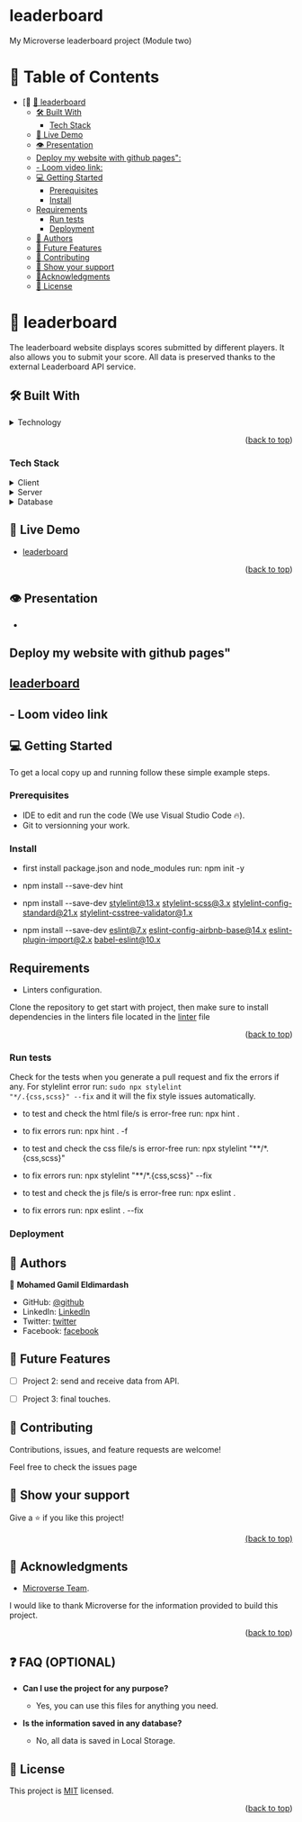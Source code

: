 # leaderboard

<p id="readme-top">My Microverse leaderboard
 project (Module two)</p>

<!-- TABLE OF CONTENTS -->

# 📗 Table of Contents

- [📖 [🎯 leaderboard](#leaderboard)
  - [🛠 Built With](#-built-with-)
    - [Tech Stack](#tech-stack-)
  - [🚀 Live Demo](#-live-demo-)
  - [👁 Presentation](#-presentation-)
  - [Deploy my website with github pages":](#deploy-my-website-with-github-pages)
  - [- Loom video link:](#-loom-video-link)
  - [💻 Getting Started](#-getting-started-)
    - [Prerequisites](#prerequisites)
    - [Install](#install)
  - [Requirements](#requirements)
    - [Run tests](#run-tests)
    - [Deployment](#deployment)
  - [👥 Authors](#-authors-)
  - [🔭 Future Features](#-future-features-)
  - [🤝 Contributing](#-contributing-)
  - [👋 Show your support](#show-your-support)
  - [🔭Acknowledgments](#acknowledgments-)
  - [📝 License](#license)

<!-- PROJECT DESCRIPTION -->

# 📖 leaderboard <a name="about-project"></a>

The leaderboard website displays scores submitted by different players. It also allows you to submit your score. All data is preserved thanks to the external Leaderboard API service.

## 🛠 Built With <a name="built-with"></a>

<details>
  <summary>Technology</summary>
  <ul>
    <li>HTML</li>
    <li>CSS</li>
    <li>Bootstrap 5</li>
    <li>Javascript</li>
    <li>Webpack</li>
    <li>Linters (Lighthouse, Webhint, Stylelint, Eslint)</li>
    <li>Git/GitHub work-flow </li>
  </ul>
</details>

<p align="right">(<a href="#readme-top">back to top</a>)</p>

### Tech Stack <a name="tech-stack"></a>

<details>
  <summary>Client</summary>
  <ul>
    <li><a href="https://www.javascript.com/">JavaScript</a></li>
  </ul>
  <ul>
    <li><a href="https://html.com/">Html</a></li>
  </ul>
  <ul>
    <li><a href="hhttps://www.w3schools.com/css">CSS</a></li>
  </ul>
    <ul>
    <li><a href="https://getbootstrap.com">Bootstrap 5</a></li>
  </ul>

</details>

<details>
  <summary>Server</summary>
  <ul>
    <li><a href="#">N/A</a></li>
  </ul>
</details>

<details>
<summary>Database</summary>
  <ul>
    <li><a href="https://developer.mozilla.org/en-US/docs/Web/API/Window/localStorage">LocalStorage</a></li>
  </ul>
</details>

## 🚀 Live Demo <a name="live-demo"></a>

- [leaderboard](https://mmggyy66.github.io/leaderboard/)

<p align="right">(<a href="#readme-top">back to top</a>)</p>

## 👁 Presentation <a name="presentation"></a>

- []()

## Deploy my website with github pages"

## [leaderboard](https://mmggyy66.github.io/leaderboard/)

## - Loom video link

[]()

## 💻 Getting Started <a name="getting-started"></a>

To get a local copy up and running follow these simple example steps.

### Prerequisites

- IDE to edit and run the code (We use Visual Studio Code 🔥).
- Git to versionning your work.

### Install

- first install package.json and node_modules run:
npm init -y

- npm install --save-dev hint

- npm install --save-dev stylelint@13.x stylelint-scss@3.x stylelint-config-standard@21.x stylelint-csstree-validator@1.x

- npm install --save-dev eslint@7.x eslint-config-airbnb-base@14.x eslint-plugin-import@2.x babel-eslint@10.x

## Requirements

- Linters configuration.

Clone the repository to get start with project, then make sure to install dependencies in the linters file located in the [linter](https://github.com/Bateyjosue/linters-html-css/blob/main/.github/workflows/linters.yml) file

<p align="right">(<a href="#readme-top">back to top</a>)</p>

### Run tests
Check for the tests when you generate a pull request and fix the errors if any.
For stylelint error run:
<code>sudo npx stylelint "\*_/_.{css,scss}" --fix</code>
and it will the fix style issues automatically.

- to test and check the html file/s is error-free run:
npx hint .

- to fix errors run:
npx hint . -f

- to test and check the css file/s is error-free run:
npx stylelint "**/*.{css,scss}"
- to fix errors run:
npx stylelint "**/*.{css,scss}" --fix

- to test and check the js file/s is error-free run:
npx eslint .

- to fix errors run:
npx eslint . --fix

### Deployment

<!-- AUTHORS -->

## 👥 Authors <a name="authors"></a>

👤 **Mohamed Gamil Eldimardash**

- GitHub: [@github](https://github.com/MMGGYY66)
- LinkedIn: [LinkedIn](https://www.linkedin.com/in/mohamed-eldimardash-0023a3b5/)
- Twitter: [twitter](https://twitter.com/MOHAMEDELDIMARd)
- Facebook: [facebook](https://www.facebook.com/MOHAMED.ELDIMARDASH/)

<!-- FUTURE FEATURES -->

## 🔭 Future Features <a name="future-features"></a>

- [ ] Project 2: send and receive data from API.
- [ ] Project 3: final touches.

  <!-- CONTRIBUTING -->

## 🤝 Contributing <a name="contributing"></a>

Contributions, issues, and feature requests are welcome!

Feel free to check the issues page

<!-- SUPPORT -->

## 👋 Show your support <a name="support"></a>

Give a ⭐️ if you like this project!

<p align="right"><a href="#readme-top">(back to top)</a></p>

<!-- ACKNOWLEDGEMENTS -->

## 🙏 Acknowledgments <a name="acknowledgements"></a>

- [Microverse Team](https://www.microverse.org/).

I would like to thank Microverse for the information provided to build this project.

<p align="right">(<a href="#readme-top">back to top</a>)</p>

<!-- FAQ (optional) -->

## ❓ FAQ (OPTIONAL) <a name="faq"></a>

- **Can I use the project for any purpose?**

  - Yes, you can use this files for anything you need.

- **Is the information saved in any database?**

  - No, all data is saved in Local Storage.

## 📝 License <a name="license"></a>

This project is [MIT](https://github.com/MMGGYY66/readme-template/blob/master/MIT.md) licensed.

<p align="right">(<a href="#readme-top">back to top</a>)</p>
